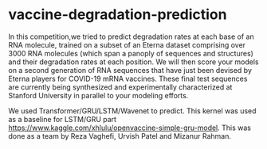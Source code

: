 # vaccine-degradation-prediction
In this competition,we tried to predict degradation rates at each base of an RNA molecule, trained on a subset of an Eterna dataset comprising over 3000 RNA molecules (which span a panoply of sequences and structures) and their degradation rates at each position. We will then score your models on a second generation of RNA sequences that have just been devised by Eterna players for COVID-19 mRNA vaccines. These final test sequences are currently being synthesized and experimentally characterized at Stanford University in parallel to your modeling efforts. 

We used Transformer/GRU/LSTM/Wavenet to predict. This kernel was used as a baseline for LSTM/GRU part https://www.kaggle.com/xhlulu/openvaccine-simple-gru-model. This was done as a team by Reza Vaghefi, Urvish Patel and Mizanur Rahman.
